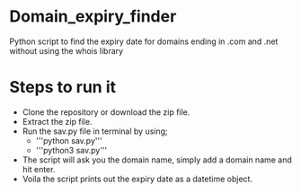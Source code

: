 # Domain_expiry_finder
Python script to find the expiry date for domains ending in .com and .net without using the whois library

# Steps to run it
*  Clone the repository or download the zip file.
*  Extract the zip file.
*  Run the sav.py file in terminal by using;
	*  '''python sav.py'''
	*  '''python3 sav.py'''
*  The script will ask you the domain name, simply add a domain name and hit enter.
*  Voila the script prints out the expiry date as a datetime object.
